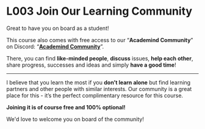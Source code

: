 # L003 Join Our Learning Community



Great to have you on board as a student!

This course also comes with free access to our “**Academind Community**” on Discord: “[**Academind Community**](https://academind.com/community/)”.

There, you can find **like-minded people**, **discuss** issues, **help each other**, share progress, successes and ideas and simply **have a good time**!

---

I believe that you learn the most if you **don’t learn alone** but find learning partners and other people with similar interests. Our community is a great place for this - it’s the perfect complimentary resource for this course.

**Joining it is of course free and 100% optional!**

We'd love to welcome you on board of the community!